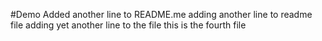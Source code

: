#Demo
Added another line to README.me
adding another line to readme file
adding yet another line to the file
this is the fourth file
